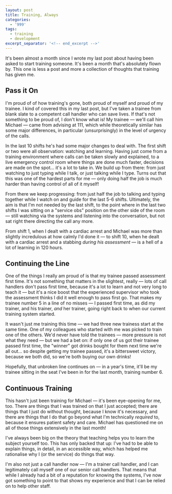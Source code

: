 ```yaml
---
layout: post
title: Training, Always
categories:
  - '999'
tags:
  - training
  - development
excerpt_separator: '<!-- end_excerpt -->'
---
```


It's been almost a month since I wrote my last post about having been asked to start training someone. It's been a month
that's absolutely flown by. This one is less a post and more a collection of thoughts that training has given me.

<!-- end_excerpt -->

## Pass it On
I'm proud of of how training's gone, both proud of myself and proud of my trainee. I kind of covered this in my last
post, but I've taken a trainee from blank slate to a competent call handler who can save lives. If that's not something
to be proud of, I don't know what is! My trainee &mdash; we'll call him Michael &mdash; came from advising at 111, which
while theoretically similar has some major differences, in particular (unsurprisingly) in the level of urgency of the
calls.

In the last 10 shifts he's had some major changes to deal with. The first shift or two were all observation:
watching and learning. Having just come from a training environment where calls can be taken slowly and explained, to a
live emergency control room where things are done much faster, decisions are made on the spot... it's a lot to take in.
We build up from there: from just watching to just typing while I talk, or just talking while I type. Turns out that
this was one of the hardest parts for me &mdash; only doing half the job is much harder than having control of all of it
myself!

From there we keep progressing: from just half the job to talking and typing together while I watch on and guide for the
last 5-6 shifts. Ultimately, the aim is that I'm not needed by the last shift, to the point where in the last two shifts
I was sitting on a "service obs" position on the other side of the room &mdash; still watching via the systems and
listening into the conversation, but not sat right there directing the call any more.

From shift 1, when I dealt with a cardiac arrest and Michael was more than slightly incredulous at how calmly I'd done
it &mdash; to shift 10, when he dealt with a cardiac arrest and a stabbing _during his assessment_ &mdash; is a hell of
a lot of learning in 120 hours.

## Continuing the Line
One of the things I really am proud of is that my trainee passed assessment first time. It's not something that matters
in the slightest, really &mdash; lots of call handlers don't pass first time, because it's a lot to learn and not very
long to teach it &mdash; but it's a nice boost that the experienced supervisor who took the assessment thinks I did it
well enough to pass first go. That makes my trainee number 5 in a line of no misses &mdash; I passed first time, as did
my trainer, and his trainer, _and_ her trainer, going right back to when our current training system started.

It wasn't just me training this time &mdash; we had three new trainess start at the same time. One of my colleagues who
started with me was picked to train one of the others. We'd never have told the trainees &mdash; more pressure is not
what they need &mdash; but we had a bet on: if only one of us got their trainee passed first time, the "winner" got
drinks bought for them next time we're all out... so despite getting my trainee passed, it's a bittersweet victory,
because we both did, so we're both buying our own drinks!

Hopefully, that unbroken line continues on &mdash; in a year's time, it'll be my trainee sitting in the seat I've been
in for the last month, training number 6.

## Continuous Training
This hasn't just been training for Michael &mdash; it's been eye-opening for me, too. There are things that I was
trained on that I just accepted; there are things that I just do without thought, because I know it's necessary, and
there are things that I do that go beyond what I'm technically _required_ to, because it ensures patient safety and
care. Michael has questioned me on all of those things extensively in the last month!

I've always been big on the theory that teaching helps you to learn the subject yourself too. This has only backed that
up: I've had to be able to explain things, in detail, in an accessible way, which has helped me rationalise why I 
(or the service) do things that way.

I'm also not just a call handler now &mdash; I'm a trainer call handler, and I can legitimately call myself one of our
senior call handlers. That means that while I already had a bit of a reputation for knowing the systems, I've now got
something to point to that shows my experience and that I can be relied on to help other staff.
